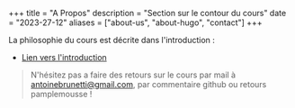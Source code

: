 +++
title = "A Propos"
description = "Section sur le contour du cours"
date = "2023-27-12"
aliases = ["about-us", "about-hugo", "contact"]
+++

La philosophie du cours est décrite dans l'introduction : 

- [Lien vers l'introduction](/about/introduction)

> N'hésitez pas a faire des retours sur le cours par mail à <a href="mailto:antoinebrunetti@gmail.com">antoinebrunetti@gmail.com</a>, par commentaire github ou retours pamplemousse !

